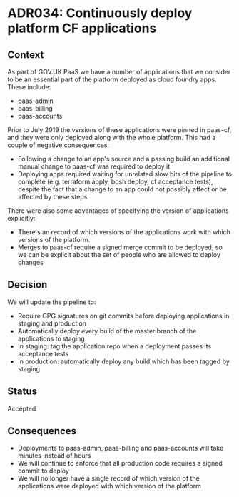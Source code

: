 # ADR034: Continuously deploy platform CF applications

## Context

As part of GOV.UK PaaS we have a number of applications that we consider to be
an essential part of the platform deployed as cloud foundry apps. These include:

* paas-admin
* paas-billing
* paas-accounts

Prior to July 2019 the versions of these applications were pinned in paas-cf,
and they were only deployed along with the whole platform. This had a couple of
negative consequences:

* Following a change to an app's source and a passing build an additional
  manual change to paas-cf was required to deploy it
* Deploying apps required waiting for unrelated slow bits of the pipeline to
  complete (e.g. terraform apply, bosh deploy, cf acceptance tests), despite
  the fact that a change to an app could not possibly affect or be affected by
  these steps

There were also some advantages of specifying the version of applications
explicitly:

* There's an record of which versions of the applications work with which
  versions of the platform.
* Merges to paas-cf require a signed merge commit to be deployed, so we can be
  explicit about the set of people who are allowed to deploy changes

## Decision

We will update the pipeline to:

* Require GPG signatures on git commits before deploying applications in staging and production
* Automatically deploy every build of the master branch of the applications to staging
* In staging: tag the application repo when a deployment passes its acceptance tests
* In production: automatically deploy any build which has been tagged by staging

## Status

Accepted

## Consequences

* Deployments to paas-admin, paas-billing and paas-accounts will take minutes instead of hours
* We will continue to enforce that all production code requires a signed commit to deploy
* We will no longer have a single record of which version of the applications
  were deployed with which version of the platform

